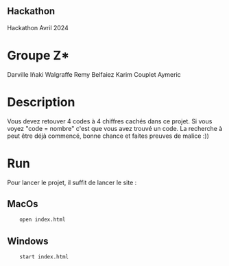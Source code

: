 ## Hackathon
Hackathon Avril 2024

# Groupe Z*
Darville Iñaki
Walgraffe Remy
Belfaiez Karim
Couplet Aymeric

# Description
Vous devez retouver 4 codes à 4 chiffres cachés dans ce projet. Si vous voyez "code = nombre" c'est que vous avez trouvé un code. La recherche à peut être déjà commencé, bonne chance et faites preuves de malice :))

# Run
Pour lancer le projet, il suffit de lancer le site :
## MacOs
```bash
    open index.html
```
## Windows
```bash
    start index.html
```

